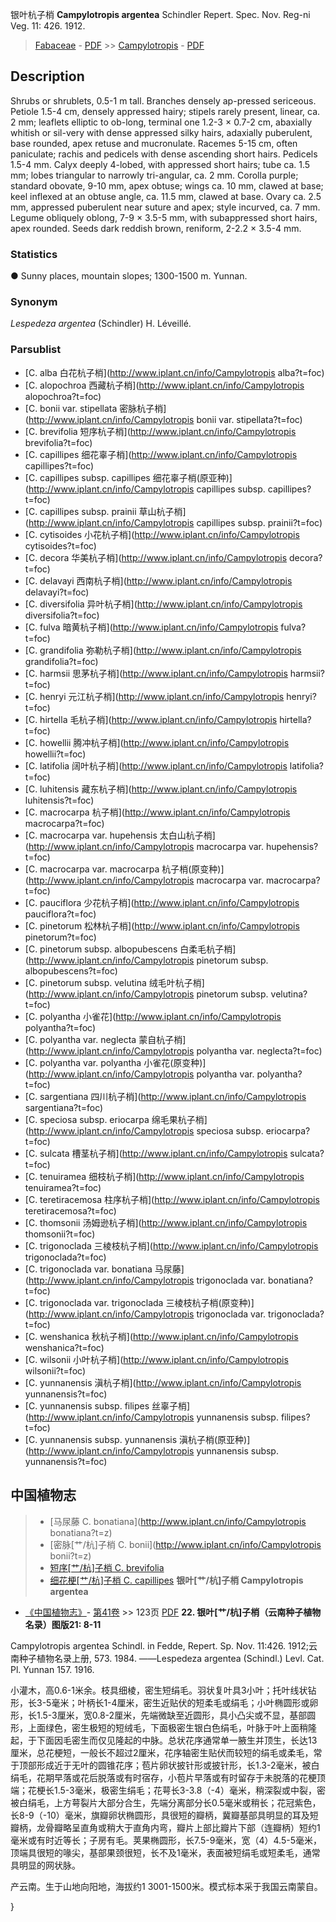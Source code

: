 银叶杭子梢 **Campylotropis argentea** Schindler Repert. Spec. Nov. Reg-ni Veg. 11: 426. 1912.

> [Fabaceae](http://www.iplant.cn/info/Fabaceae?t=foc) - [PDF](http://www.iplant.cn/foc/pdf/Fabaceae.pdf) >> [Campylotropis](http://www.iplant.cn/info/Campylotropis?t=foc) - [PDF](http://www.iplant.cn/foc/pdf/Campylotropis.pdf)

## Description

Shrubs or shrublets, 0.5-1 m tall. Branches densely ap-pressed sericeous. Petiole 1.5-4 cm, densely appressed hairy; stipels rarely present, linear, ca. 2 mm; leaflets elliptic to ob-long, terminal one 1.2-3 × 0.7-2 cm, abaxially whitish or sil-very with dense appressed silky hairs, adaxially puberulent, base rounded, apex retuse and mucronulate. Racemes 5-15 cm, often paniculate; rachis and pedicels with dense ascending short hairs. Pedicels 1.5-4 mm. Calyx deeply 4-lobed, with appressed short hairs; tube ca. 1.5 mm; lobes triangular to narrowly tri-angular, ca. 2 mm. Corolla purple; standard obovate, 9-10 mm, apex obtuse; wings ca. 10 mm, clawed at base; keel inflexed at an obtuse angle, ca. 11.5 mm, clawed at base. Ovary ca. 2.5 mm, appressed puberulent near suture and apex; style incurved, ca. 7 mm. Legume obliquely oblong, 7-9 × 3.5-5 mm, with subappressed short hairs, apex rounded. Seeds dark reddish brown, reniform, 2-2.2 × 3.5-4 mm.

### Statistics
● Sunny places, mountain slopes; 1300-1500 m. Yunnan.

### Synonym
*Lespedeza argentea* (Schindler) H. Léveillé.

### Parsublist

* [C.  alba  白花杭子梢](http://www.iplant.cn/info/Campylotropis alba?t=foc)
* [C.  alopochroa  西藏杭子梢](http://www.iplant.cn/info/Campylotropis alopochroa?t=foc)
* [C.  bonii var. stipellata  密脉杭子梢](http://www.iplant.cn/info/Campylotropis bonii var. stipellata?t=foc)
* [C.  brevifolia  短序杭子梢](http://www.iplant.cn/info/Campylotropis brevifolia?t=foc)
* [C.  capillipes  细花辜子梢](http://www.iplant.cn/info/Campylotropis capillipes?t=foc)
* [C.  capillipes subsp. capillipes  细花辜子梢(原亚种)](http://www.iplant.cn/info/Campylotropis capillipes subsp. capillipes?t=foc)
* [C.  capillipes subsp. prainii  草山杭子梢](http://www.iplant.cn/info/Campylotropis capillipes subsp. prainii?t=foc)
* [C.  cytisoides  小花杭子梢](http://www.iplant.cn/info/Campylotropis cytisoides?t=foc)
* [C.  decora  华美杭子梢](http://www.iplant.cn/info/Campylotropis decora?t=foc)
* [C.  delavayi  西南杭子梢](http://www.iplant.cn/info/Campylotropis delavayi?t=foc)
* [C.  diversifolia  异叶杭子梢](http://www.iplant.cn/info/Campylotropis diversifolia?t=foc)
* [C.  fulva  暗黄杭子梢](http://www.iplant.cn/info/Campylotropis fulva?t=foc)
* [C.  grandifolia  弥勒杭子梢](http://www.iplant.cn/info/Campylotropis grandifolia?t=foc)
* [C.  harmsii  思茅杭子梢](http://www.iplant.cn/info/Campylotropis harmsii?t=foc)
* [C.  henryi  元江杭子梢](http://www.iplant.cn/info/Campylotropis henryi?t=foc)
* [C.  hirtella  毛杭子梢](http://www.iplant.cn/info/Campylotropis hirtella?t=foc)
* [C.  howellii  腾冲杭子梢](http://www.iplant.cn/info/Campylotropis howellii?t=foc)
* [C.  latifolia  阔叶杭子梢](http://www.iplant.cn/info/Campylotropis latifolia?t=foc)
* [C.  luhitensis  藏东杭子梢](http://www.iplant.cn/info/Campylotropis luhitensis?t=foc)
* [C.  macrocarpa  杭子梢](http://www.iplant.cn/info/Campylotropis macrocarpa?t=foc)
* [C.  macrocarpa var. hupehensis  太白山杭子梢](http://www.iplant.cn/info/Campylotropis macrocarpa var. hupehensis?t=foc)
* [C.  macrocarpa var. macrocarpa  杭子梢(原变种)](http://www.iplant.cn/info/Campylotropis macrocarpa var. macrocarpa?t=foc)
* [C.  pauciflora  少花杭子梢](http://www.iplant.cn/info/Campylotropis pauciflora?t=foc)
* [C.  pinetorum  松林杭子梢](http://www.iplant.cn/info/Campylotropis pinetorum?t=foc)
* [C.  pinetorum subsp. albopubescens  白柔毛杭子梢](http://www.iplant.cn/info/Campylotropis pinetorum subsp. albopubescens?t=foc)
* [C.  pinetorum subsp. velutina  绒毛叶杭子梢](http://www.iplant.cn/info/Campylotropis pinetorum subsp. velutina?t=foc)
* [C.  polyantha  小雀花](http://www.iplant.cn/info/Campylotropis polyantha?t=foc)
* [C.  polyantha var. neglecta  蒙自杭子梢](http://www.iplant.cn/info/Campylotropis polyantha var. neglecta?t=foc)
* [C.  polyantha var. polyantha  小雀花(原变种)](http://www.iplant.cn/info/Campylotropis polyantha var. polyantha?t=foc)
* [C.  sargentiana  四川杭子梢](http://www.iplant.cn/info/Campylotropis sargentiana?t=foc)
* [C.  speciosa subsp. eriocarpa  绵毛果杭子梢](http://www.iplant.cn/info/Campylotropis speciosa subsp. eriocarpa?t=foc)
* [C.  sulcata  槽茎杭子梢](http://www.iplant.cn/info/Campylotropis sulcata?t=foc)
* [C.  tenuiramea  细枝杭子梢](http://www.iplant.cn/info/Campylotropis tenuiramea?t=foc)
* [C.  teretiracemosa  柱序杭子梢](http://www.iplant.cn/info/Campylotropis teretiracemosa?t=foc)
* [C.  thomsonii  汤姆逊杭子梢](http://www.iplant.cn/info/Campylotropis thomsonii?t=foc)
* [C.  trigonoclada  三棱枝杭子梢](http://www.iplant.cn/info/Campylotropis trigonoclada?t=foc)
* [C.  trigonoclada var. bonatiana  马尿藤](http://www.iplant.cn/info/Campylotropis trigonoclada var. bonatiana?t=foc)
* [C.  trigonoclada var. trigonoclada  三棱枝杭子梢(原变种)](http://www.iplant.cn/info/Campylotropis trigonoclada var. trigonoclada?t=foc)
* [C.  wenshanica  秋杭子梢](http://www.iplant.cn/info/Campylotropis wenshanica?t=foc)
* [C.  wilsonii  小叶杭子梢](http://www.iplant.cn/info/Campylotropis wilsonii?t=foc)
* [C.  yunnanensis  滇杭子梢](http://www.iplant.cn/info/Campylotropis yunnanensis?t=foc)
* [C.  yunnanensis subsp. filipes  丝辜子梢](http://www.iplant.cn/info/Campylotropis yunnanensis subsp. filipes?t=foc)
* [C.  yunnanensis subsp. yunnanensis  滇杭子梢(原亚种)](http://www.iplant.cn/info/Campylotropis yunnanensis subsp. yunnanensis?t=foc)
## 中国植物志

> * [马尿藤  C.  bonatiana](http://www.iplant.cn/info/Campylotropis bonatiana?t=z)
> * [密脉[艹/杭]子梢  C.  bonii](http://www.iplant.cn/info/Campylotropis bonii?t=z)
> * [短序[艹/杭]子梢  C.  brevifolia](Campylotropis-brevifolia-短序杭子梢.md)
> * [细花梗[艹/杭]子梢  C.  capillipes](Campylotropis-capillipes-细花梗杭子梢.md)
**银叶[艹/杭]子梢 Campylotropis argentea**

* [《中国植物志》](http://www.iplant.cn/frps)- [第41卷](http://www.iplant.cn/frps/vol/41) >> 123页 [PDF](http://www.iplant.cn/frps/pdf/41/123.PDF)
**22. 银叶[艹/杭]子梢（云南种子植物名录）图版21: 8-11**

Campylotropis argentea Schindl. in Fedde, Repert. Sp. Nov. 11:426. 1912;云南种子植物名录上册, 573. 1984. ——Lespedeza argentea (Schindl.) Levl. Cat. Pl. Yunnan 157. 1916.

小灌木，高0.6-1米余。枝具细棱，密生短绢毛。羽状复叶具3小叶；托叶线状钻形，长3-5毫米；叶柄长1-4厘米，密生近贴伏的短柔毛或绢毛；小叶椭圆形或卵形，长1.5-3厘米，宽0.8-2厘米，先端微缺至近圆形，具小凸尖或不显，基部圆形，上面绿色，密生极短的短绒毛，下面极密生银白色绢毛，叶脉于叶上面稍隆起，于下面因毛密生而仅见隆起的中脉。总状花序通常单一腋生并顶生，长达13厘米，总花梗短，一般长不超过2厘米，花序轴密生贴伏而较短的绢毛或柔毛，常于顶部形成近于无叶的圆锥花序；苞片卵状披针形或披针形，长1.3-2毫米，被白绢毛，花期早落或花后脱落或有时宿存，小苞片早落或有时留存于未脱落的花梗顶端；花梗长1.5-3毫米，极密生绢毛；花萼长3-3.8（-4）毫米，稍深裂或中裂，密被白绢毛，上方萼裂片大部分合生，先端分离部分长0.5毫米或稍长；花冠紫色，长8-9（-10）毫米，旗瓣卵状椭圆形，具很短的瓣柄，冀瓣基部具明显的耳及短瓣柄，龙骨瓣略呈直角或稍大于直角内弯，瓣片上部比瓣片下部（连瓣柄）短约1毫米或有时近等长；子房有毛。荚果椭圆形，长7.5-9毫米，宽（4）4.5-5毫米，顶端具很短的喙尖，基部果颈很短，长不及1毫米，表面被短绢毛或短柔毛，通常具明显的网状脉。

产云南。生于山地向阳地，海拔约1 3001-1500米。模式标本采于我国云南蒙自。

}